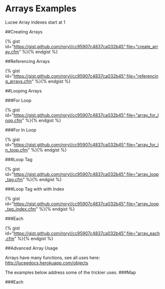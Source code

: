 # Arrays Examples

Lucee Array indexes start at 1

##Creating Arrays

{% gist id="https://gist.github.com/roryl/cc95907c4837ca032b45",file="create_array.cfm" %}{% endgist %}

##Referencing Arrays

{% gist id="https://gist.github.com/roryl/cc95907c4837ca032b45",file="referencing_arrays.cfm" %}{% endgist %}

##Looping Arrays

###For Loop

{% gist id="https://gist.github.com/roryl/cc95907c4837ca032b45",file="array_for_loop.cfm" %}{% endgist %}

###For In Loop

{% gist id="https://gist.github.com/roryl/cc95907c4837ca032b45",file="array_for_in_loop.cfm" %}{% endgist %}

###Loop Tag

{% gist id="https://gist.github.com/roryl/cc95907c4837ca032b45",file="array_loop_tag.cfm" %}{% endgist %}

###Loop Tag with with Index

{% gist id="https://gist.github.com/roryl/cc95907c4837ca032b45",file="array_loop_tag_index.cfm" %}{% endgist %}

###Each

{% gist id="https://gist.github.com/roryl/cc95907c4837ca032b45",file="array_each.cfm" %}{% endgist %}

##Advanced Array Usage

Arrays have many functions, see all uses here: http://luceedocs.herokuapp.com/objects

The examples below address some of the trickier uses.
###Map

###Each

